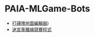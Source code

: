 # PAIA-MLGame-Bots
  * [打磚塊地圖編輯器](https://lyshie.github.io/PAIA-MLGame-Bots/editor/arkanoid_editor.html))
  * [迷宮車離線競賽程式](#)
